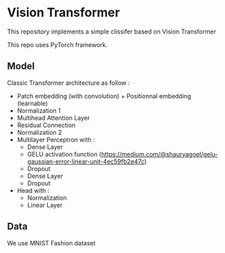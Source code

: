 # Vision Transformer 

This repository implements a simple clissifer based on Vision Transformer 

This repo uses PyTorch framework. 

## Model
<!-- <img src="images/vit.png"/> -->

Classic Transformer architecture as follow : 
* Patch embedding (with convolution) + Positionnal embedding (learnable) 
* Normalization 1 
* Multihead Attention Layer 
* Residual Connection 
* Normalization 2 
* Multilayer Perceptron with : 
    * Dense Layer 
    * GELU activation function (https://medium.com/@shauryagoel/gelu-gaussian-error-linear-unit-4ec59fb2e47c)
    * Dropout 
    * Dense Layer 
    * Dropout 
* Head with : 
    * Normalization
    * Linear Layer 

## Data 
We use MNIST Fashion dataset 

